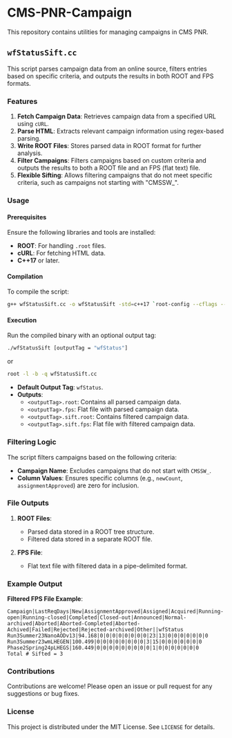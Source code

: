 # CMS-PNR-Campaign

This repository contains utilities for managing campaigns in CMS PNR.

## `wfStatusSift.cc`

This script parses campaign data from an online source, filters entries based on specific criteria, and outputs the results in both ROOT and FPS formats.

### Features

1. **Fetch Campaign Data**: Retrieves campaign data from a specified URL using `cURL`.
2. **Parse HTML**: Extracts relevant campaign information using regex-based parsing.
3. **Write ROOT Files**: Stores parsed data in ROOT format for further analysis.
4. **Filter Campaigns**: Filters campaigns based on custom criteria and outputs the results to both a ROOT file and an FPS (flat text) file.
5. **Flexible Sifting**: Allows filtering campaigns that do not meet specific criteria, such as campaigns not starting with "CMSSW_".

### Usage

#### Prerequisites
Ensure the following libraries and tools are installed:
- **ROOT**: For handling `.root` files.
- **cURL**: For fetching HTML data.
- **C++17** or later.

#### Compilation
To compile the script:
```bash
g++ wfStatusSift.cc -o wfStatusSift -std=c++17 `root-config --cflags --libs` -lcurl
```

#### Execution
Run the compiled binary with an optional output tag:
```bash
./wfStatusSift [outputTag = "wfStatus"]
```
or
```bash
root -l -b -q wfStatusSift.cc
```

- **Default Output Tag**: `wfStatus`.
- **Outputs**:
  - `<outputTag>.root`: Contains all parsed campaign data.
  - `<outputTag>.fps`: Flat file with parsed campaign data.
  - `<outputTag>.sift.root`: Contains filtered campaign data.
  - `<outputTag>.sift.fps`: Flat file with filtered campaign data.

### Filtering Logic
The script filters campaigns based on the following criteria:
- **Campaign Name**: Excludes campaigns that do not start with `CMSSW_`.
- **Column Values**: Ensures specific columns (e.g., `newCount`, `assignmentApproved`) are zero for inclusion.

### File Outputs
1. **ROOT Files**:
   - Parsed data stored in a ROOT tree structure.
   - Filtered data stored in a separate ROOT file.

2. **FPS File**:
   - Flat text file with filtered data in a pipe-delimited format.

### Example Output
**Filtered FPS File Example**:
```
Campaign|LastReqDays|New|AssignmentApproved|Assigned|Acquired|Running-open|Running-closed|Completed|Closed-out|Announced|Normal-archived|Aborted|Aborted-Completed|Aborted-Achived|Failed|Rejected|Rejected-archived|Other||wfStatus
Run3Summer23NanoAODv13|94.168|0|0|0|0|0|0|0|0|23|13|0|0|0|0|0|0|0
Run3Summer23wmLHEGEN|100.499|0|0|0|0|0|0|0|0|3|15|0|0|0|0|0|0|0
Phase2Spring24pLHEGS|160.449|0|0|0|0|0|0|0|0|0|1|0|0|0|0|0|0|0
Total # Sifted = 3
```

### Contributions
Contributions are welcome! Please open an issue or pull request for any suggestions or bug fixes.

### License
This project is distributed under the MIT License. See `LICENSE` for details.
